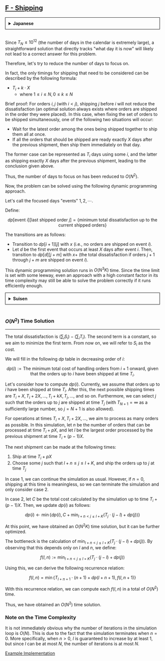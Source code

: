 ## [F - Shipping](https://atcoder.jp/contests/abc374/tasks/abc374_f)

<details style="border: 1px solid black; padding: 10px;"><summary><b>Japanese</b></summary><br>

$T_N \le 10 ^{12}$ である (暦に存在する日数が非常に大きい) ので、「今何日か?」を愚直に管理する解法ではこの問題に正解することができなさそうです。

そこで、着目する日の数を減らしてみましょう。

実は、出荷を行うタイミングとして考えるべきものは以下の式で記述できるものだけです。

* $T_i + k X$
  * 但し、 $1 \le i \le N, 0 \le k \le N$

略証:
注文 $i,j (i < j)$ について、 $j$ を $i$ より先に出荷しても不満度が減少することはない (注文の順番に出荷する最適解が常に存在する) 。
このとき、同時に出荷する注文の集合を固定した時、起こることは以下の $2$ つのうち $1$ つである。

* 同時に出荷する注文のうち最も遅いものを待って出荷する。
* 前の出荷の $X$ 日後の時点で出荷したい注文が全て揃っているので、その日に直ちに出荷する。

前者はある $i$ を用いて $T_i$ 日、後者は前の出荷の $X$ 日後と表現されるため、最初の結論を得る。

これで、着目する日の個数が $O(N^2)$ 個になりました。

このもとで、この問題は以下の動的計画法により解くことができます。

着目する日をイベント $1,2, \cdots$ と呼ぶことにします。

$dp$ [ イベント $i$ ][ 最後に出荷した注文 $j$ ] = { 現時点で出荷された注文に対する不満度の総和の最小値 $x$ }

遷移は次の通りです。

* $dp[i+1][j]$ に $x$ を遷移する ( イベント $i$ の日に何も出荷しない )
* イベント $i$ から $X$ 日以降経過した最初のイベントを $d$ とする。このとき、 $dp[d][j+m]$ に $x$ + ( イベント $i$ の日に $j+1$ 個目から $j+m$ 個目までの注文を出荷した場合の不満度の総和 ) を遷移する。

この動的計画法は、時間計算量 $O(N^3K)$ で動作します。 実行時間制限が余裕をもって設定されているため、もうひとつ計算量にかかる文字が多い解法でも定数倍が十分高速であれば正解できる可能性があります。

</details><br>

Since $T_N \leq 10^{12}$ (the number of days in the calendar is extremely large), a straightforward solution that directly tracks "what day it is now" will likely not lead to a correct answer for this problem.

Therefore, let's try to reduce the number of days to focus on.

In fact, the only timings for shipping that need to be considered can be described by the following formula:

- $T_i + k \cdot X$
  - where $1 \leq i \leq N, 0 \leq k \leq N$

Brief proof:
For orders $i, j$ (with $i < j$), shipping $j$ before $i$ will not reduce the dissatisfaction (an optimal solution always exists where orders are shipped in the order they were placed).
In this case, when fixing the set of orders to be shipped simultaneously, one of the following two situations will occur:

- Wait for the latest order among the ones being shipped together to ship them all at once.
- If all the orders that should be shipped are ready exactly $X$ days after the previous shipment, then ship them immediately on that day.

The former case can be represented as $T_i$ days using some $i$, and the latter as shipping exactly $X$ days after the previous shipment, leading to the conclusion given above.

Thus, the number of days to focus on has been reduced to $O(N^2)$.

Now, the problem can be solved using the following dynamic programming approach.

Let's call the focused days "events" $1, 2, \cdots$.

Define:

$$
dp[\text{event } i][\text{last shipped order } j] = \{\text{minimum total dissatisfaction up to the current shipped orders}\}
$$

The transitions are as follows:

- Transition to $dp[i+1][j]$ with $x$ (i.e., no orders are shipped on event $i$).
- Let $d$ be the first event that occurs at least $X$ days after event $i$. Then, transition to $dp[d][j+m]$ with $x +$ (the total dissatisfaction if orders $j+1$ through $j+m$ are shipped on event $i$).

This dynamic programming solution runs in $O(N^3K)$ time. Since the time limit is set with some leeway, even an approach with a high constant factor in its time complexity may still be able to solve the problem correctly if it runs efficiently enough.

<details style="border: 1px solid black; padding: 10px;"><summary><b>Suisen</b></summary><br>

$O(N^2)$ **時間解法**

---

不満度の総和は $(\sum_i S_i)−(\sum_i T_i)$ です。第二項は定数なので、第一項を最小化します。以降、$S_i$ をコストと呼びます。

以下の $dp$ テーブルを $i$ の降順に埋めていきます。

$$
dp(i) := 時刻 T_i に出荷して注文 iまでを処理した状態から、\\ 注文 i+1 以降を処理するコスト和の最小値.
$$

$dp(i)$ の計算を考えます。いま、時刻 $T_i$ に出荷して注文 $i$ までを処理した状態とします。この後の出荷時刻は $T_i + X, T_i+ 2X, \dots ,T_i+kX, T_j, \dots$ のような形になっているとしてよいです。更に、時刻 $T_j$ における出荷で注文 $j$ までを処理した状態となるように $j$ を取ることが出来ます (ただし、$T_{N + 1} = \infty$ (十分大きな数) として $j = N+1$ も許すことにします)。

時刻 $T_i + X,T_i + 2X,\dots $ における操作において、可能な限り多くの注文を処理することにします。このシミュレーションにおいて、時刻 $T_i + pX$ において処理できる注文の個数を $n$ とします。また、時刻 $T_i + (p−1)X$ までの出荷で処理した最大の注文を $l$ とします。

次の出荷は、以下のいずれかのタイミングです。

1. 時刻 $T_i + pX$ に出荷する
2. $l + n \le j \le l+K$ なる $j$ を選んで時刻 $T_j$ に (注文 $j$ までを) 出荷する

1 の場合はそのままシミュレーションを継続することで考慮できます。ただし、 $n = 0$ の場合は出荷の意味が無いので 2 の場合だけ考慮してシミュレーションを終了してよいです。

2 の場合は、時刻 $T_i + (p−1)X$ までのシミュレーションで計算されたコスト和を $C$ として $dp(i)\gets \min \{dp(i), C+ \min_{⁡l + n < j\le l + K}(T_j\cdot (j−l) + dp(j))\}$ と更新することで考慮できます。

以上で $O(N^2 K)$ 時間の解法が得られましたが、更に高速化できます。

ボトルネックは $\min_{⁡l + n < j \le l+K} (T_j\cdot (j − l) + dp(j))$ の計算です。これは $l,n$ にしか依存していないことに注目して $f(l, n) ≔ \min_{⁡l+n<j\le l+K} (T_j \cdot (j−l)+dp(j))$ と定めます。$f$ について、次の漸化式が成り立ちます。

$$
f(l,n) = \min ⁡\{ T_{l+n+1} \cdot (n+1) + dp(l+n+1),f(l,n+1)\}
$$

この漸化式を利用すれば各 $f(l,n)$ は全体で $O(N^2)$ 時間で計算できます。

以上で $O(N^2)$ 時間の解法が得られました。

### 計算量についての補足

シミュレーションのループが回る回数が $O(N)$ であることは非自明ですが、これは $n = 0$ の場合にシミュレーションを終了していることが本質的です。より詳細に言えば、$n > 0$ の場合に $l$ が必ず $1$ 以上増えますが、一方で $l$ は高々 $N$ であることから、ループの回数は高々 $N$ 回であることが分かります。

[実装例](https://atcoder.jp/contests/abc374/submissions/58494784)

</details><br>

### $O(N^2)$ Time Solution

---

The total dissatisfaction is $(\sum_i S_i) - (\sum_i T_i)$. The second term is a constant, so we aim to minimize the first term. From now on, we will refer to $S_i$ as the cost.

We will fill in the following $dp$ table in decreasing order of $i$:

$$
dp(i) := \text{The minimum total cost of handling orders from } i+1 \text{ onward, given that the orders up to } i \text{ have been shipped at time } T_i.
$$

Let's consider how to compute $dp(i)$. Currently, we assume that orders up to $i$ have been shipped at time $T_i$. After this, the next possible shipping times are $T_i + X, T_i + 2X, \dots, T_i + kX, T_j, \dots$, and so on. Furthermore, we can select $j$ such that the orders up to $j$ are shipped at time $T_j$ (with $T_{N+1} = \infty$ as a sufficiently large number, so $j = N+1$ is also allowed).

For operations at times $T_i + X, T_i + 2X, \dots$, we aim to process as many orders as possible. In this simulation, let $n$ be the number of orders that can be processed at time $T_i + pX$, and let $l$ be the largest order processed by the previous shipment at time $T_i + (p-1)X$.

The next shipment can be made at the following times:

1. Ship at time $T_i + pX$
2. Choose some $j$ such that $l + n \leq j \leq l+K$, and ship the orders up to $j$ at time $T_j$

In case 1, we can continue the simulation as usual. However, if $n = 0$, shipping at this time is meaningless, so we can terminate the simulation and only consider case 2.

In case 2, let $C$ be the total cost calculated by the simulation up to time $T_i + (p-1)X$. Then, we update $dp(i)$ as follows:

$$
dp(i) \gets \min \{ dp(i), C + \min_{l+n < j \leq l+K} (T_j \cdot (j-l) + dp(j)) \}
$$

At this point, we have obtained an $O(N^2K)$ time solution, but it can be further optimized.

The bottleneck is the calculation of $\min_{l+n < j \leq l+K} (T_j \cdot (j-l) + dp(j))$. By observing that this depends only on $l$ and $n$, we define:

$$
f(l, n) := \min_{l+n < j \leq l+K} (T_j \cdot (j-l) + dp(j))
$$

Using this, we can derive the following recurrence relation:

$$
f(l, n) = \min \{ T_{l+n+1} \cdot (n+1) + dp(l+n+1), f(l, n+1) \}
$$

With this recurrence relation, we can compute each $f(l, n)$ in a total of $O(N^2)$ time.

Thus, we have obtained an $O(N^2)$ time solution.

### Note on the Time Complexity

It is not immediately obvious why the number of iterations in the simulation loop is $O(N)$. This is due to the fact that the simulation terminates when $n = 0$. More specifically, when $n > 0$, $l$ is guaranteed to increase by at least 1, but since $l$ can be at most $N$, the number of iterations is at most $N$.

[Example Implementation](https://atcoder.jp/contests/abc374/submissions/58494784)
